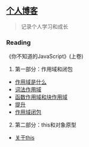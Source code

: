 ## <a href="https://jayconscious.github.io/blog/" target="_blank">个人博客</a>
> 记录个人学习和成长

### Reading
《你不知道的JavaScript》(上卷)
  1.  第一部分：作用域和闭包
  - [作用域是什么](https://jayconscious.github.io/blog/book/dontknowjs/scope&closure/scope.html)
  - [词法作用域](https://jayconscious.github.io/blog/book/dontknowjs/scope&closure/lexingscope.html)
  - [函数作用域和块作用域](https://jayconscious.github.io/blog/book/dontknowjs/scope&closure/fnblockscope.html)
  - [提升](https://jayconscious.github.io/blog/book/dontknowjs/scope&closure/hoisting.html)
  - [作用域闭包](https://jayconscious.github.io/blog/book/dontknowjs/scope&closure/scopeclosure.html)
  
  2.  第二部分：this和对象原型
  - [关于this](https://jayconscious.github.io/blog/book/dontknowjs/this&objectproto/aboutthis.html)




